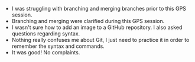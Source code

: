 - I was struggling with branching and merging branches prior to this GPS session.
- Branching and merging were clarified during this GPS session.
- I wasn't sure how to add an image to a GitHub repository. I also asked questions regarding syntax.
- Nothing really confuses me about Git, I just need to practice it in order to remember the syntax and commands.
- It was good! No complaints. 